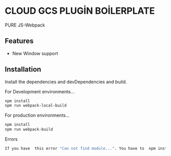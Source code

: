 # CLOUD GCS PLUGİN BOİLERPLATE

PURE JS-Webpack

## Features

- New Window support
## Installation

Install the dependencies and devDependencies and build.



For Development environments...

```sh
npm install
npm run webpack-local-build
```

For production environments...

```sh
npm install
npm run webpack-build
```

Errors

```sh
If you have  this error "Can not find module...". You have to  npm install <PackageName>
```


